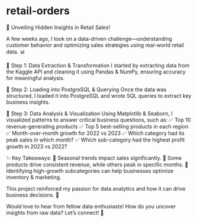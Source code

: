 # retail-orders

🚀 Unveiling Hidden Insights in Retail Sales!

A few weeks ago, I took on a data-driven challenge—understanding customer behavior and optimizing sales strategies using real-world retail data. 📊

🔹 Step 1: Data Extraction & Transformation
I started by extracting data from the Kaggle API and cleaning it using Pandas & NumPy, ensuring accuracy for meaningful analysis.

🔹 Step 2: Loading into PostgreSQL & Querying
Once the data was structured, I loaded it into PostgreSQL and wrote SQL queries to extract key business insights.

🔹 Step 3: Data Analysis & Visualization
Using Matplotlib & Seaborn, I visualized patterns to answer critical business questions, such as:
✅ Top 10 revenue-generating products
✅ Top 5 best-selling products in each region
✅ Month-over-month growth for 2022 vs 2023
✅ Which category had its peak sales in which month?
✅ Which sub-category had the highest profit growth in 2023 vs 2022?

✨ Key Takeaways:
📌 Seasonal trends impact sales significantly.
📌 Some products drive consistent revenue, while others peak in specific months.
📌 Identifying high-growth subcategories can help businesses optimize inventory & marketing.

This project reinforced my passion for data analytics and how it can drive business decisions. 🚀

Would love to hear from fellow data enthusiasts! How do you uncover insights from raw data? Let’s connect! 🔗
